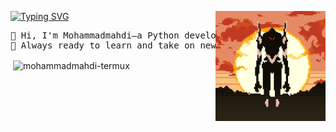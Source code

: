 <div >
  
  <a href="https://git.io/typing-svg"><img src="https://readme-typing-svg.demolab.com?font=Fira+Code&pause=100&width=435&lines=hello!+I'm+mohammadmahditermux+" alt="Typing SVG" /></a>
  <img src="https://github.com/mohammadmahdi-termux/mohammadmahdi-termux/blob/main/eva.gif" width="35%" align="right"/>
  <br>
  <pre align="center">
👋 Hi, I'm Mohammadmahdi—a Python developer and anime enthusiast.
🚀 Always ready to learn and take on new challenges.
</pre>






<p>&nbsp;<img align="center" src="https://github-readme-stats.vercel.app/api?username=mohammadmahdi-termux&show_icons=true&locale=en&theme=dark" alt="mohammadmahdi-termux" /></p>
<div/>
